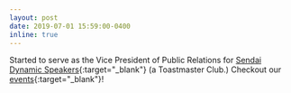 ```yaml
---
layout: post
date: 2019-07-01 15:59:00-0400
inline: true
---
```


Started to serve as the Vice President of Public Relations for [Sendai Dynamic Speakers](https://sendaidynamicspeakers.club/){:target="\_blank"} (a Toastmaster Club.) Checkout our [events](https://www.facebook.com/sendaidynamicspeakers){:target="\_blank"}!

<!-- date: 2020-07-01 15:59:00-0400 -->
